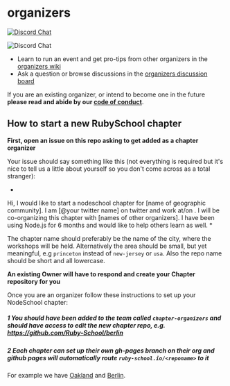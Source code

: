# organizers

[![Discord Chat](https://discordapp.com/api/guilds/547008165066047518/widget.png?style=banner1)](https://discord.gg/hz4WSj)


![Discord Chat](https://discordapp.com/api/guilds/547008165066047518/widget.png?style=banner1)


- Learn to run an event and get pro-tips from other organizers in the [organizers wiki](https://github.com/Ruby-School/organizers/wiki)
- Ask a question or browse discussions in the [organizers discussion board](https://github.com/Ruby-School/organizers/issues)

If you are an existing organizer, or intend to become one in the future **please read and abide by our [code of conduct](https://github.com/Ruby-School/organizers/blob/master/code_of_conduct.md)**.

## How to start a new RubySchool chapter

**First, open an issue on this repo asking to get added as a chapter organizer**

Your issue should say something like this (not everything is required but it's nice to tell us a little about yourself so you don't come across as a total stranger):

*
Hi, I would like to start a nodeschool chapter for [name of geographic community]. I am [@your twitter name] on twitter and work at/on <name of company or project>. I will be co-organizing this chapter with [names of other organizers]. I have been using Node.js for 6 months and would like to help others learn as well.
*

The chapter name should preferably be the name of the city, where the workshops will
be held. Alternatively the area should be small, but yet meaningful, e.g `princeton` instead of
`new-jersey` or `usa`. Also the repo name should be short and all lowercase.

**An existing Owner will have to respond and create your Chapter repository for you**

Once you are an organizer follow these instructions to set up your NodeSchool chapter:

##### 1 You should have been added to the team called `chapter-organizers` and should have access to edit the new chapter repo, e.g. https://github.com/Ruby-School/berlin

##### 2 Each chapter can set up their own gh-pages branch on their org and github pages will automatically route `ruby-school.io/<reponame>` to it
For example we have [Oakland](https://github.com/ruby-school/oakland) and [Berlin](https://github.com/ruby-school/berlin).

